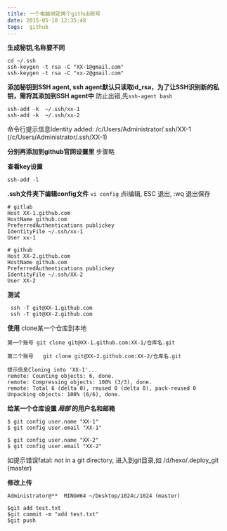 ```yaml
---
title: 一个电脑绑定两个github账号
date: 2015-05-10 12:35:48
tags:  github 
---
```


**生成秘钥,名称要不同**

    cd ~/.ssh
    ssh-keygen -t rsa -C "XX-1@gmail.com"
    ssh-keygen -t rsa -C "xx-2@gmail.com"
<!--more-->
**添加秘钥到SSH agent, ssh agent默认只读取id_rsa，为了让SSH识别新的私钥，需将其添加到SSH agent中**
防止出错,先`ssh-agent bash`

    ssh-add -k  ~/.ssh/xx-1
    ssh-add -k  ~/.ssh/xx-2

命令行提示信息Identity added: /c/Users/Administrator/.ssh/XX-1 (/c/Users/Administrator/.ssh/XX-1)

**分别再添加到github官网设置里**
步骤略

**查看key设置**
 

    ssh-add -l
**.ssh文件夹下编辑config文件**  `vi config`
点i编辑, ESC 退出, :wq 退出保存


    # gitlab
    Host XX-1.github.com
    HostName github.com 
    PreferredAuthentications publickey
    IdentityFile ~/.ssh/xx-1
    User xx-1

    # github
    Host XX-2.github.com
    HostName github.com
    PreferredAuthentications publickey
    IdentityFile ~/.ssh/XX-2
    User XX-2

**测试**

     ssh -T git@XX-1.github.com   
     ssh -T git@XX-2.github.com 

 

**使用**
clone某一个仓库到本地

    
    第一个账号 git clone git@XX-1.github.com:XX-1/仓库名.git
    
    第二个账号   git clone git@XX-2.github.com:XX-2/仓库名.git
    
    提示信息Cloning into 'XX-1'...
    remote: Counting objects: 6, done.
    remote: Compressing objects: 100% (3/3), done.
    remote: Total 6 (delta 0), reused 0 (delta 0), pack-reused 0
    Unpacking objects: 100% (6/6), done.

   
**给某一个仓库设置 *局部* 的用户名和邮箱**



    $ git config user.name "XX-1" 
    $ git config user.email "XX-1"
    
    $ git config user.name "XX-2" 
    $ git config user.email "XX-2"
如提示错误fatal: not in a git directory, 进入到git目录,如 /d/hexo/.deploy_git (master)

**修改上传**

    Administrator@**  MINGW64 ~/Desktop/1024c/1024 (master)

    $git add test.txt
    $git commit -m "add test.txt"
    $git push